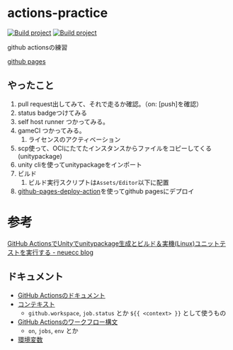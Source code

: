 # actions-practice
[![Build project](https://github.com/nssuperx/actions-practice/actions/workflows/unity-build.yml/badge.svg)](https://github.com/nssuperx/actions-practice/actions/workflows/unity-build.yml)
[![Build project](https://github.com/nssuperx/actions-practice/actions/workflows/unity-build-webgl.yml/badge.svg?branch=main)](https://github.com/nssuperx/actions-practice/actions/workflows/unity-build-webgl.yml)

github actionsの練習

[github pages](https://nssuperx.github.io/actions-practice/)

## やったこと
1. pull request出してみて、それで走るか確認。（on: [push]を確認）
1. status badgeつけてみる
1. self host runner つかってみる。
1. gameCI つかってみる。
    1. ライセンスのアクティベーション
1. scp使って、OCIにたてたインスタンスからファイルをコピーしてくる(unitypackage)
1. unity cliを使ってunitypackageをインポート
1. ビルド
    1. ビルド実行スクリプトは`Assets/Editor`以下に配置
1. [github-pages-deploy-action](https://github.com/marketplace/actions/deploy-to-github-pages)を使ってgithub pagesにデプロイ

# 参考
[GitHub ActionsでUnityでunitypackage生成とビルド＆実機(Linux)ユニットテストを実行する - neuecc blog](http://neue.cc/2020/04/22_591.html)

## ドキュメント
* [GitHub Actionsのドキュメント](https://docs.github.com/ja/actions)
* [コンテキスト](https://docs.github.com/ja/actions/learn-github-actions/contexts)
    * `github.workspace`, `job.status` とか `${{ <context> }}` として使うもの
* [GitHub Actionsのワークフロー構文](https://docs.github.com/ja/actions/learn-github-actions/workflow-syntax-for-github-actions)
    * `on`, `jobs`, `env` とか
* [環境変数](https://docs.github.com/ja/actions/learn-github-actions/environment-variables)
